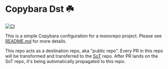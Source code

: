 # Copybara Dst ☘️

[![CI](https://github.com/stepankuzmin/copybara-dst/actions/workflows/ci.yml/badge.svg)](https://github.com/stepankuzmin/copybara-dst/actions/workflows/ci.yml)

This is a simple Copybara configuration for a monorepo project. Please see [README.md](https://github.com/stepankuzmin/copybara-sot/tree/main?tab=readme-ov-file) for more details.

This repo acts as a destination repo, aka "public repo". Every PR in this repo will be transformed and transferred to the [SoT](https://github.com/stepankuzmin/copybara-sot) repo.
After PR lands on the SoT repo, it's being automatically propagated to this repo.
